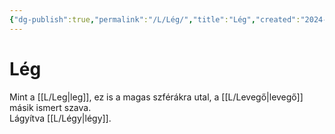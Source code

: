 ```yaml
---
{"dg-publish":true,"permalink":"/L/Lég/","title":"Lég","created":"2024-03-02T01:17","updated":"2024-03-03T15:23"}
---
```



# Lég

Mint a [[L/Leg\|leg]], ez is a magas szférákra utal, a [[L/Levegő\|levegő]] másik ismert szava.  
Lágyítva [[L/Légy\|légy]].  